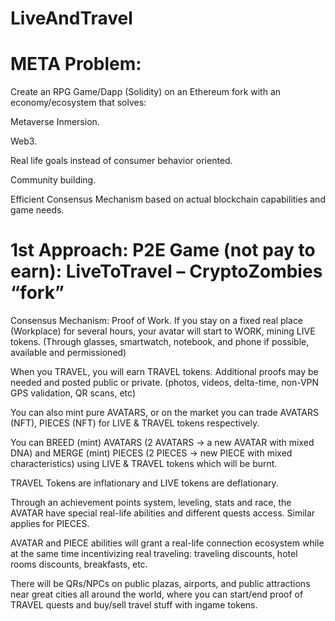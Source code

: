 # LiveAndTravel

# META Problem:
Create an RPG Game/Dapp (Solidity) on an Ethereum fork with an economy/ecosystem that solves:

Metaverse Inmersion.

Web3.

Real life goals instead of consumer behavior oriented.

Community building.

Efficient Consensus Mechanism based on actual blockchain capabilities and game needs.


# 1st Approach: P2E Game (not pay to earn): LiveToTravel – CryptoZombies “fork”

Consensus Mechanism: Proof of Work. If you stay on a fixed real place (Workplace) for several hours, your avatar will start to WORK, mining LIVE tokens. (Through glasses, smartwatch, notebook, and phone if possible, available and permissioned)

When you TRAVEL, you will earn TRAVEL tokens. Additional proofs may be needed and posted public or private. (photos, videos, delta-time, non-VPN GPS validation, QR scans, etc)

You can also mint pure AVATARS, or on the market you can trade AVATARS (NFT), PIECES (NFT) for LIVE & TRAVEL tokens respectively.

You can BREED (mint) AVATARS (2 AVATARS -> a new AVATAR with mixed DNA) and MERGE (mint) PIECES (2 PIECES -> new PIECE with mixed characteristics) using LIVE & TRAVEL tokens which will be burnt.

TRAVEL Tokens are inflationary and LIVE tokens are deflationary.

Through an achievement points system, leveling, stats and race, the AVATAR have special real-life abilities and different quests access. Similar applies for PIECES.

AVATAR and PIECE abilities will grant a real-life connection ecosystem while at the same time incentivizing real traveling: traveling discounts, hotel rooms discounts, breakfasts, etc.

There will be QRs/NPCs on public plazas, airports, and public attractions near great cities all around the world, where you can start/end proof of TRAVEL quests and buy/sell travel stuff with ingame tokens.
